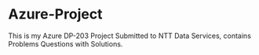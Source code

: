 # Azure-Project
This is my Azure DP-203 Project Submitted to NTT Data Services, contains Problems Questions with Solutions.
